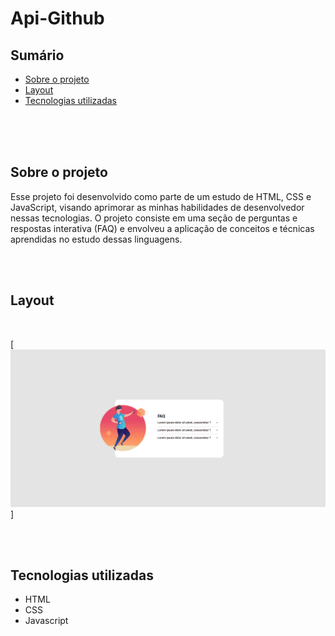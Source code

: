 # Api-Github

## Sumário

- [Sobre o projeto](#sobre-o-projeto)
- [Layout](#layout)
- [Tecnologias utilizadas](#tecnologias-utilizadas)

<br>
<br>
<br>

## Sobre o projeto

Esse projeto foi desenvolvido como parte de um estudo de HTML, CSS e JavaScript, visando aprimorar as minhas habilidades de desenvolvedor nessas tecnologias. O projeto consiste em uma seção de perguntas e respostas interativa (FAQ) e envolveu a aplicação de conceitos e técnicas aprendidas no estudo dessas linguagens.

<br>
<br>


## Layout 
<br>

[<img src=./src/images/acordeon.gif/>]



<br>
<br>

## Tecnologias utilizadas

- HTML
- CSS
- Javascript
